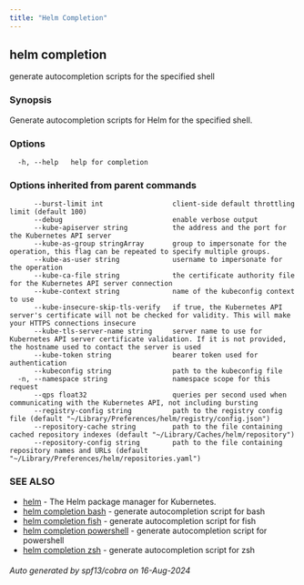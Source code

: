 ```yaml
---
title: "Helm Completion"
---
```


## helm completion

generate autocompletion scripts for the specified shell

### Synopsis


Generate autocompletion scripts for Helm for the specified shell.


### Options

```
  -h, --help   help for completion
```

### Options inherited from parent commands

```
      --burst-limit int                 client-side default throttling limit (default 100)
      --debug                           enable verbose output
      --kube-apiserver string           the address and the port for the Kubernetes API server
      --kube-as-group stringArray       group to impersonate for the operation, this flag can be repeated to specify multiple groups.
      --kube-as-user string             username to impersonate for the operation
      --kube-ca-file string             the certificate authority file for the Kubernetes API server connection
      --kube-context string             name of the kubeconfig context to use
      --kube-insecure-skip-tls-verify   if true, the Kubernetes API server's certificate will not be checked for validity. This will make your HTTPS connections insecure
      --kube-tls-server-name string     server name to use for Kubernetes API server certificate validation. If it is not provided, the hostname used to contact the server is used
      --kube-token string               bearer token used for authentication
      --kubeconfig string               path to the kubeconfig file
  -n, --namespace string                namespace scope for this request
      --qps float32                     queries per second used when communicating with the Kubernetes API, not including bursting
      --registry-config string          path to the registry config file (default "~/Library/Preferences/helm/registry/config.json")
      --repository-cache string         path to the file containing cached repository indexes (default "~/Library/Caches/helm/repository")
      --repository-config string        path to the file containing repository names and URLs (default "~/Library/Preferences/helm/repositories.yaml")
```

### SEE ALSO

* [helm](helm.md)	 - The Helm package manager for Kubernetes.
* [helm completion bash](helm_completion_bash.md)	 - generate autocompletion script for bash
* [helm completion fish](helm_completion_fish.md)	 - generate autocompletion script for fish
* [helm completion powershell](helm_completion_powershell.md)	 - generate autocompletion script for powershell
* [helm completion zsh](helm_completion_zsh.md)	 - generate autocompletion script for zsh

###### Auto generated by spf13/cobra on 16-Aug-2024
